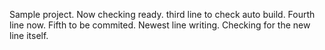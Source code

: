 Sample project.
Now checking ready.
third line to check auto build.
Fourth line now.
Fifth to be commited.
Newest line writing.
Checking for the new line itself.
